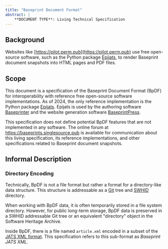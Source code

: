 ```yaml
---
title: "Baseprint Document Format"
abstract: |
    **DOCUMENT TYPE**: Living Technical Specification
---
```


## Background

Websites like [https://pilot.perm.pub](https://pilot.perm.pub)
use free open-source software, such as the Python package
[Epijats](https://gitlab.com/perm.pub/epijats),
to render Baseprint document snapshots into HTML pages and PDF files.

Scope
-----

This document is a specification of the Baseprint Document Format (BpDF) for interoperability
with reference free open-source software implementations. As of 2024, the only
reference implementation is the Python package [Epijats](https://gitlab.com/perm.pub/epijats).
Epijats is used by the authoring software
[Baseprinter](https://gitlab.com/perm.pub/baseprinter)
and the website generation software
[BaseprintPress](https://gitlab.com/perm.pub/baseprintpress).

This specification does not define potential BpDF features that are not implemented in any software.
The online forum at <https://baseprints.singlesource.pub> is available for communication
about this living specification, its reference implementations, and other specifications
related to Baseprint document snapshots.


Informal Description
--------------------

### Directory Encoding

Technically, BpDF is not a file format
but rather a format for a directory-like data structure.
This structure is addressable as
a [Git](https://en.wikipedia.org/wiki/Git) tree and [SWHID](https://swhid.org)
directory.

When working with BpDF data,
it is often temporarily stored in a file system directory.
However, for public long-term storage, BpDF data is preserved in a SWHID addressable Git tree or
an equivalent "directory" object in the Software Heritage Archive.

Inside BpDF, there is a file named `article.xml` encoded in a subset of the
[JATS XML format](../jats.md).
This specification refers to this sub-format as *Baseprint JATS XML*.
